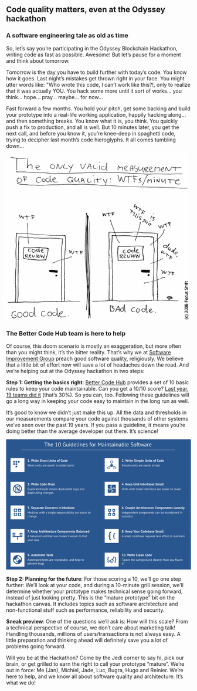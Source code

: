 
## Code quality matters, even at the Odyssey hackathon

### A software engineering tale as old as time
So, let’s say you’re participating in the Odyssey Blockchain Hackathon, writing code as fast as possible. Awesome! But let’s pause for a moment and think about tomorrow.

Tomorrow is the day you have to build further with today’s code. You know how it goes. Last night’s mistakes get thrown right in your face. You might utter words like: "Who wrote this code, I can’t work like this?!, only to realize that it was actually YOU. You hack some more until it sort of works… you think… hope… pray… maybe... for now...

Fast forward a few months. You hold your pitch, get some backing and build your prototype into a real-life working application, happily hacking along… and then something breaks. You know what it is, you think. You quickly push a fix to production, and all is well. But 10 minutes later, you get the next call, and before you know it, you’re knee-deep in spaghetti code, trying to decipher last month’s code hieroglyphs. It all comes tumbling down…


![The only valid measurement of code quality](wtfsperminute.png)

### The Better Code Hub team is here to help
Of course, this doom scenario is mostly an exaggeration, but more often than you might think, it’s the bitter reality. That’s why we at [Software Improvement Group](https://softwareimprovementgroup.com) preach good software quality, religiously. We believe that a little bit of effort now will save a lot of headaches down the road. And we’re helping out at the Odyssey hackathon in two steps:

__Step 1: Getting the basics right__: [Better Code Hub](https://bettercodehub.com) provides a set of 10 basic rules to keep your code maintainable. Can you get a 10/10 score? [Last year, 19 teams did it](https://hackernoon.com/writing-quality-code-under-time-pressure-62ebeb5f39c5) (that’s 30%). So you can, too. Following these guidelines will go a long way in keeping your code easy to maintain in the long run as well.

It’s good to know we didn’t just make this up. All the data and thresholds in our measurements compare your code against thousands of other systems we’ve seen over the past 19 years. If you pass a guideline, it means you’re doing better than the average developer out there. It’s science!

![10 Guidelines](10guidelines.png)

__Step 2: Planning for the future__: For those scoring a 10, we’ll go one step further: We’ll look at your code, and during a 10-minute grill session, we’ll determine whether your prototype makes technical sense going forward, instead of just looking pretty. This is the “mature prototype” bit on the hackathon canvas. It includes topics such as software architecture and non-functional stuff such as performance, reliability and security.

__Sneak preview__: One of the questions we’ll ask is: How will this scale? From a technical perspective of course, we don’t care about marketing talk! Handling thousands, millions of users/transactions is not always easy. A little preparation and thinking ahead will definitely save you a lot of problems going forward.

Will you be at the Hackathon? Come by the Jedi corner to say hi, pick our brain, or get grilled to earn the right to call your prototype “mature”. We’re out in force: Me (Jan), Michiel, Jade, Luc, Bugra, Hugo and Reinier. We’re here to help, and we know all about software quality and architecture. It’s what we do!
